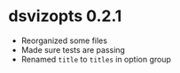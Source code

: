 # dsvizopts 0.2.1

- Reorganized some files
- Made sure tests are passing
- Renamed `title` to `titles` in option group

	
